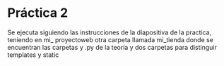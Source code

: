 # Práctica 2

Se ejecuta siguiendo las instrucciones de la diapositiva de la practica,
teniendo en mi_ proyectoweb otra carpeta llamada mi_tienda donde se encuentran
las carpetas y .py de la teoría y dos carpetas para distinguir templates y static 
